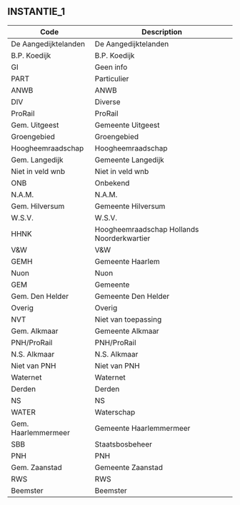 ## INSTANTIE_1				
				
|	Code	|	Description	|
|	---	|	---	|
|	De Aangedijktelanden	|	De Aangedijktelanden	|
|	B.P. Koedijk	|	B.P. Koedijk	|
|	GI	|	Geen info	|
|	PART	|	Particulier	|
|	ANWB	|	ANWB	|
|	DIV	|	Diverse	|
|	ProRail	|	ProRail	|
|	Gem. Uitgeest	|	Gemeente Uitgeest	|
|	Groengebied	|	Groengebied	|
|	Hoogheemraadschap	|	Hoogheemraadschap	|
|	Gem. Langedijk	|	Gemeente Langedijk	|
|	Niet in veld wnb	|	Niet in veld wnb	|
|	ONB	|	Onbekend	|
|	N.A.M.	|	N.A.M.	|
|	Gem. Hilversum	|	Gemeente Hilversum	|
|	W.S.V.	|	W.S.V.	|
|	HHNK	|	Hoogheemraadschap Hollands Noorderkwartier	|
|	V&W	|	V&W	|
|	GEMH	|	Gemeente Haarlem	|
|	Nuon	|	Nuon	|
|	GEM	|	Gemeente	|
|	Gem. Den Helder	|	Gemeente Den Helder	|
|	Overig	|	Overig	|
|	NVT	|	Niet van toepassing	|
|	Gem. Alkmaar	|	Gemeente Alkmaar	|
|	PNH/ProRail	|	PNH/ProRail	|
|	N.S. Alkmaar	|	N.S. Alkmaar	|
|	Niet van PNH	|	Niet van PNH	|
|	Waternet	|	Waternet	|
|	Derden	|	Derden	|
|	NS	|	NS	|
|	WATER	|	Waterschap	|
|	Gem. Haarlemmermeer	|	Gemeente Haarlemmermeer	|
|	SBB	|	Staatsbosbeheer	|
|	PNH	|	PNH	|
|	Gem. Zaanstad	|	Gemeente Zaanstad	|
|	RWS	|	RWS	|
|	Beemster	|	Beemster	|

